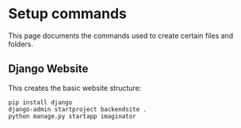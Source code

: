 # Setup commands

This page documents the commands used to create certain files and folders.

## Django Website

This creates the basic website structure: 

```
pip install django
django-admin startproject backendsite .
python manage.py startapp imaginator
```
